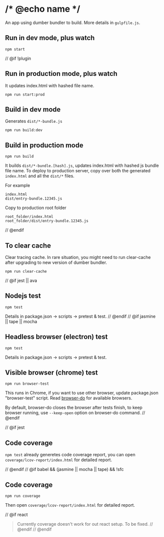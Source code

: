 # /* @echo name */

An app using dumber bundler to build. More details in `gulpfile.js`.

## Run in dev mode, plus watch

    npm start

// @if !plugin
## Run in production mode, plus watch

It updates index.html with hashed file name.

    npm run start:prod

## Build in dev mode

Generates `dist/*-bundle.js`

    npm run build:dev

## Build in production mode

    npm run build

It builds `dist/*-bundle.[hash].js`, updates index.html with hashed js bundle file name. To deploy to production server, copy over both the generated `index.html` and all the `dist/*` files.

For example
```
index.html
dist/entry-bundle.12345.js
```
Copy to production root folder
```
root_folder/index.html
root_folder/dist/entry-bundle.12345.js
```
// @endif
## To clear cache

Clear tracing cache. In rare situation, you might need to run clear-cache after upgrading to new version of dumber bundler.

    npm run clear-cache

// @if jest || ava
## Nodejs test

    npm test

Details in package.json -> scripts -> pretest & test.
// @endif
// @if jasmine || tape || mocha
## Headless browser (electron) test

    npm test

Details in package.json -> scripts -> pretest & test.

## Visible browser (chrome) test

    npm run browser-test

This runs in Chrome, if you want to use other browser, update package.json "browser-test" script. Read [browser-do](https://github.com/3cp/browser-do) for available browsers.

By default, browser-do closes the browser after tests finish, to keep browser running, use `--keep-open` option on browser-do command.
// @endif

// @if jest
## Code coverage

`npm test` already generetes code coverage report, you can open `coverage/lcov-report/index.html` for detailed report.

// @endif
// @if babel && (jasmine || mocha || tape) && !sfc
## Code coverage

    npm run coverage

Then open `coverage/lcov-report/index.html` for detailed report.

// @if react
> Currently coverage doesn't work for out react setup. To be fixed.
// @endif
// @endif

